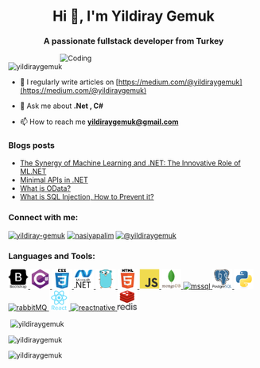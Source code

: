 <h1 align="center">Hi 👋, I'm Yildiray Gemuk</h1>
<h3 align="center">A passionate fullstack developer from Turkey</h3>
<img align="right" alt="Coding" width="400" src="https://c.tenor.com/flflC6GFzO8AAAAd/sultan-alrefaei-programmer.gif">
<p align="left"> <img src="https://komarev.com/ghpvc/?username=yildiraygemuk&label=Profile%20views&color=0e75b6&style=flat" alt="yildiraygemuk" /> </p>

- 📝 I regularly write articles on [https://medium.com/@yildiraygemuk](https://medium.com/@yildiraygemuk)

- 💬 Ask me about **.Net , C#**

- 📫 How to reach me **yildiraygemuk@gmail.com**

### Blogs posts
<!-- BLOG-POST-LIST:START -->
- [The Synergy of Machine Learning and .NET: The Innovative Role of ML.NET](https://medium.com/@yildiraygemuk/the-synergy-of-machine-learning-and-net-the-innovative-role-of-ml-net-d0ce9bc75906?source=rss-97779c53ec24------2)
- [Minimal APIs in .NET](https://medium.com/@yildiraygemuk/minimal-apis-in-net-c8e4ac5e17e7?source=rss-97779c53ec24------2)
- [What is OData?](https://medium.com/@yildiraygemuk/what-is-odata-219ae50fc28e?source=rss-97779c53ec24------2)
- [What is SQL Injection, How to Prevent it?](https://medium.com/@yildiraygemuk/what-is-sql-injection-how-to-prevent-it-4fcbaf2a85f2?source=rss-97779c53ec24------2)
<!-- BLOG-POST-LIST:END -->

<h3 align="left">Connect with me:</h3>
<p align="left">
<a href="https://linkedin.com/in/yildiray-gemuk" target="blank"><img align="center" src="https://raw.githubusercontent.com/rahuldkjain/github-profile-readme-generator/master/src/images/icons/Social/linked-in-alt.svg" alt="yildiray-gemuk" height="30" width="40" /></a>
<a href="https://instagram.com/nasiyapalim" target="blank"><img align="center" src="https://raw.githubusercontent.com/rahuldkjain/github-profile-readme-generator/master/src/images/icons/Social/instagram.svg" alt="nasiyapalim" height="30" width="40" /></a>
<a href="https://medium.com/@yildiraygemuk" target="blank"><img align="center" src="https://raw.githubusercontent.com/rahuldkjain/github-profile-readme-generator/master/src/images/icons/Social/medium.svg" alt="@yildiraygemuk" height="30" width="40" /></a>
</p>

<h3 align="left">Languages and Tools:</h3>
<p align="left"> <a href="https://getbootstrap.com" target="_blank" rel="noreferrer"> <img src="https://raw.githubusercontent.com/devicons/devicon/master/icons/bootstrap/bootstrap-plain-wordmark.svg" alt="bootstrap" width="40" height="40"/> </a> <a href="https://www.w3schools.com/cs/" target="_blank" rel="noreferrer"> <img src="https://raw.githubusercontent.com/devicons/devicon/master/icons/csharp/csharp-original.svg" alt="csharp" width="40" height="40"/> </a> <a href="https://www.w3schools.com/css/" target="_blank" rel="noreferrer"> <img src="https://raw.githubusercontent.com/devicons/devicon/master/icons/css3/css3-original-wordmark.svg" alt="css3" width="40" height="40"/> </a> <a href="https://dotnet.microsoft.com/" target="_blank" rel="noreferrer"> <img src="https://raw.githubusercontent.com/devicons/devicon/master/icons/dot-net/dot-net-original-wordmark.svg" alt="dotnet" width="40" height="40"/> </a> <a href="https://golang.org" target="_blank" rel="noreferrer"> <img src="https://raw.githubusercontent.com/devicons/devicon/master/icons/go/go-original.svg" alt="go" width="40" height="40"/> </a> <a href="https://www.w3.org/html/" target="_blank" rel="noreferrer"> <img src="https://raw.githubusercontent.com/devicons/devicon/master/icons/html5/html5-original-wordmark.svg" alt="html5" width="40" height="40"/> </a> <a href="https://developer.mozilla.org/en-US/docs/Web/JavaScript" target="_blank" rel="noreferrer"> <img src="https://raw.githubusercontent.com/devicons/devicon/master/icons/javascript/javascript-original.svg" alt="javascript" width="40" height="40"/> </a> <a href="https://www.mongodb.com/" target="_blank" rel="noreferrer"> <img src="https://raw.githubusercontent.com/devicons/devicon/master/icons/mongodb/mongodb-original-wordmark.svg" alt="mongodb" width="40" height="40"/> </a> <a href="https://www.microsoft.com/en-us/sql-server" target="_blank" rel="noreferrer"> <img src="https://www.svgrepo.com/show/303229/microsoft-sql-server-logo.svg" alt="mssql" width="40" height="40"/> </a> <a href="https://www.postgresql.org" target="_blank" rel="noreferrer"> <img src="https://raw.githubusercontent.com/devicons/devicon/master/icons/postgresql/postgresql-original-wordmark.svg" alt="postgresql" width="40" height="40"/> </a> <a href="https://www.python.org" target="_blank" rel="noreferrer"> <img src="https://raw.githubusercontent.com/devicons/devicon/master/icons/python/python-original.svg" alt="python" width="40" height="40"/> </a> <a href="https://www.rabbitmq.com" target="_blank" rel="noreferrer"> <img src="https://www.vectorlogo.zone/logos/rabbitmq/rabbitmq-icon.svg" alt="rabbitMQ" width="40" height="40"/> </a> <a href="https://reactjs.org/" target="_blank" rel="noreferrer"> <img src="https://raw.githubusercontent.com/devicons/devicon/master/icons/react/react-original-wordmark.svg" alt="react" width="40" height="40"/> </a> <a href="https://reactnative.dev/" target="_blank" rel="noreferrer"> <img src="https://reactnative.dev/img/header_logo.svg" alt="reactnative" width="40" height="40"/> </a> <a href="https://redis.io" target="_blank" rel="noreferrer"> <img src="https://raw.githubusercontent.com/devicons/devicon/master/icons/redis/redis-original-wordmark.svg" alt="redis" width="40" height="40"/> </a> </p>



<p>&nbsp;<img align="center" src="https://github-readme-stats.vercel.app/api?username=yildiraygemuk&show_icons=true&locale=en" alt="yildiraygemuk" /></p>

<p><img align="center" src="https://github-readme-streak-stats.herokuapp.com/?user=yildiraygemuk&" alt="yildiraygemuk" /></p>

<p><img align="left" src="https://github-readme-stats.vercel.app/api/top-langs?username=yildiraygemuk&show_icons=true&theme=synthwave&locale=en&layout=compact" alt="yildiraygemuk" /></p>
